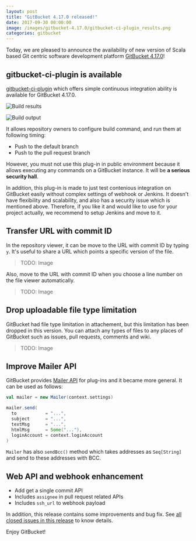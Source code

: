 ```yaml
---
layout: post
title: "GitBucket 4.17.0 released!"
date: 2017-09-30 00:00:00
image: /images/gitbucket-4.17.0/gitbucket-ci-plugin_results.png
categories: gitbucket
---
```


Today, we are pleased to announce the availability of new version of Scala based Git centric software development platform [GitBucket 4.17.0](https://github.com/gitbucket/gitbucket/releases/tag/4.17.0)!

## gitbucket-ci-plugin is available

[gitbucket-ci-plugin](https://github.com/takezoe/gitbucket-ci-plugin) which offers simple continuous integration ability is available for GitBucket 4.17.0.

![Build results]({{site.baseurl}}/images/gitbucket-4.17.0/gitbucket-ci-plugin_results.png)

![Build output]({{site.baseurl}}/images/gitbucket-4.17.0/gitbucket-ci-plugin_output.png)

It allows repository owners to configure build command, and run them at following timing:

- Push to the default branch
- Push to the pull request branch

However, you must not use this plug-in in public environment because it allows executing any commands on a GitBucket instance. It will be **a serious security hall**.

In addition, this plug-in is made to just test contenious integration on GitBucket easily without complex settings of webhook or Jenkins. It doesn't have flexibility and scalability, and also has a security issue which is mentioned above. Therefore, if you like it and would like to use for your project actually, we recommend to setup Jenkins and move to it.

## Transfer URL with commit ID

In the repository viewer, it can be move to the URL with commit ID by typing `y`. It's useful to share a URL which points a specific version of the file.

> TODO: Image

Also, move to the URL with commit ID when you choose a line number on the file viewer automatically.

> TODO: Image

## Drop uploadable file type limitation

GitBucket had file type limitation in attachement, but this limitation has been dropped in this version. You can attach any types of files to any places of GitBucket such as issues, pull requests, comments and wiki.

> TODO: Image

## Improve Mailer API

GitBucket provides [Mailer API](https://github.com/gitbucket/gitbucket/blob/master/src/main/scala/gitbucket/core/util/Mailer.scala) for plug-ins and it became more general. It can be used as follows:

```scala
val mailer = new Mailer(context.settings)

mailer.send(
  to           = "...", 
  subject      = "...", 
  textMsg      = "...", 
  htmlMsg      = Some("..."), 
  loginAccount = context.loginAccount
)
```

`Mailer` has also `sendBcc()` method which takes addresses as `Seq[String]` and send to these addresses with BCC.

## Web API and webhook enhancement

- Add get a single commit API
- Includes `assignee` in pull request related APIs
- Includes `ssh_url` to webhook payload

In addition, this release contains some improvements and bug fix. See [all closed issues in this release](https://github.com/gitbucket/gitbucket/issues?q=is%3Aclosed+milestone%3A4.17.0) to know details.

Enjoy GitBucket!
